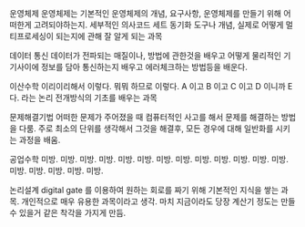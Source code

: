 운영체제
운영체제는 기본적인 운영체제의 개념, 요구사항, 운영체제를 만들기 위해 어떠한게 고려되야하는지.
세부적인 의사코드 세트
동기화 도구나 개념, 실제로 어떻게 멀티프로세싱이 되는지에 관해 잘 알게 되는 과목

데이터 통신
데이터가 전파되는 매질이나, 방법에 관한것을 배우고
어떻게 물리적인 기기사이에 정보를 담아 통신하는지 배우고
에러체크하는 방법등을 배운다.

이산수학
이리이리해서 이렇다.
뭐뭐 하므로 이렇다.
A 이고 B 이고 C 이고 D 이니까 E 다. 
라는 논리 전개방식의 기초를 배우는 과목

문제해결기법
어떠한 문제가 주어졌을 때 컴퓨터적인 사고를 해서 문제를 해결하는 방법을 다룸.
주로 최소의 단위를 생각해서 그것을 해결후, 모든 경우에 대해 일반화를 시키는 과정을 배움.

공업수학
미방. 미방. 미방. 미방. 미방. 미방. 미방. 미방. 미방. 미방. 미방. 미방. 미방. 미방. 미방. 미방. 미방. 미방. 

논리설계
digital gate 를 이용하여 원하는 회로를 짜기 위해 기본적인 지식을 쌓는 과목.
개인적으로 매우 유용한 과목이라고 생각.
마치 지금이라도 당장 계산기 정도는 만들 수 있을거 같은 착각을 가지게 만듬.


